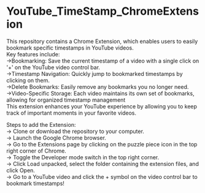 # YouTube_TimeStamp_ChromeExtension

This repository contains a Chrome Extension, which enables users to easily bookmark specific timestamps in YouTube videos.<br/>
Key features include:<br/>
->Bookmarking: Save the current timestamp of a video with a single click on '+' on the YouTube video control bar.<br/>
->Timestamp Navigation: Quickly jump to bookmarked timestamps by clicking on them.<br/>
->Delete Bookmarks: Easily remove any bookmarks you no longer need.<br/>
->Video-Specific Storage: Each video maintains its own set of bookmarks, allowing for organized timestamp management<br/>
This extension enhances your YouTube experience by allowing you to keep track of important moments in your favorite videos.<br/>

Steps to add the Extension:<br/>
-> Clone or download the repository to your computer.<br/>
-> Launch the Google Chrome browser.<br/>
-> Go to the Extensions page by clicking on the puzzle piece icon in the top right corner of Chrome.<br/>
-> Toggle the Developer mode switch in the top right corner.<br/>
-> Click Load unpacked, select the folder containing the extension files, and click Open.<br/>
-> Go to a YouTube video and click the + symbol on the video control bar to bookmark timestamps!


